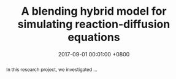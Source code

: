 ---
title:          "A blending hybrid model for simulating reaction-diffusion equations"
selected:       false
pub:            "Undergraduate Summer Research Project"
# pub_date:       "2022"
date:           2017-09-01 00:01:00 +0800  # so the site can order them correctly

# pub_pre:        "Submitted to "
# pub_post:       'Under review.'
# pub_last:       ' <span class="badge badge-pill badge-publication badge-success">Spotlight</span>'

abstract: >-
  In this research project, we investigated ...
# $\LaTeX$ is supported. $a=b+c$.
cover: /assets/images/blending.jpg
authors:
  - K. Pentland
  - C. Yates
links:
  Presentation: /assets/docs/blending_presentation.pdf
  # arXiv: https://arxiv.org/abs/2106.10139
  # Code: https://github.com/kpentland/StochasticParareal
---